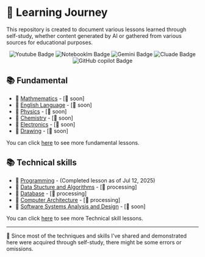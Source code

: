 # 🎒 Learning Journey

This repository is created to document various lessons learned through self-study, whether content generated by AI or gathered from various sources for educational purposes.

<section align="center">
    <span>
        <img alt="Youtube Badge" src="https://img.shields.io/badge/youtube-transparent?style=for-the-badge&logo=youtube&logoColor=fff&color=FF0000">
    </span>
    <span>
        <img alt="Notebooklm Badge" src="https://img.shields.io/badge/notebooklm-transparent?style=for-the-badge&logo=notebooklm&logoColor=fff&color=%23181717">
    </span>
    <span>
        <img alt="Gemini Badge" src="https://img.shields.io/badge/gemini-transparent?style=for-the-badge&logo=googlegemini&logoColor=fff&color=8E75B2">
    </span>
    <span>
        <img alt="Cluade Badge" src="https://img.shields.io/badge/cluade-transparent?style=for-the-badge&logo=claude&logoColor=fff&color=D97757">
    </span>
    <span>
      <img alt="GitHub copilot Badge" src="https://img.shields.io/badge/github%20copilot-transparent?style=for-the-badge&logo=githubcopilot&logoColor=fff&color=%23181717">
    </span>
</section>

## 📚 Fundamental

- 📘 [Mathmematics](./fundamental/mathematics/) - [🚧 soon]
- 📘 [English Language](./fundamental/english/) - [🚧 soon]
- 📘 [Physics](./fundamental/physics/) - [🚧 soon]
- 📘 [Chemistry](./fundamental/chemistry/) - [🚧 soon]
- 📘 [Electronics](./fundamental/electronics/) - [🚧 soon]
- 📘 [Drawing](./fundamental/drawing/) - [🚧 soon]

You can click [here](./fundamental/) to see more fundamental lessons.

## 📚 Technical skills
  
- 📕 [Programming](./technical-skills/01-programming) - (Completed lesson as of Jul 12, 2025)
- 📕 [Data Stucture and Algorithms](./technical-skills/02-data-structure-and-algorithms/) - [🔨 processing]
- 📕 [Database](./technical-skills/03-database/) - [🔨 processing]
- 📕 [Computer Architecture](./technical-skills/04-computer-architecture/) - [🔨 processing]
- 📕 [Software Systems Analysis and Design](.) - [🚧 soon]

You can click [here](./technical-skills/) to see more Technical skill lessons.

---

📍 Since most of the techniques and skills I've shared and demonstrated here were acquired through self-study, there might be some errors or omissions.